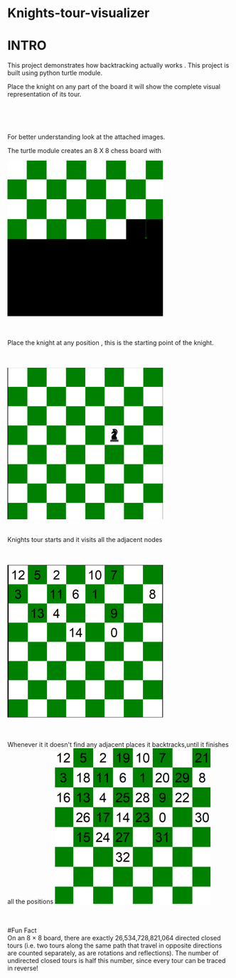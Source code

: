 # Knights-tour-visualizer


# INTRO
This project demonstrates how backtracking actually works . This project is built using python turtle module.

Place the knight on any part of the board it will show the complete visual representation of its tour.

<br/>
<br/>
<br/>

For better understanding look at the attached images.

The turtle module creates an 8 X 8 chess board with

![](1.png)
<br/>
<br/>
<br/>

Place the knight at any position , this is the starting point of the knight.
<br/>
<br/>
<br/>

![](2.png)
<br/>
<br/>
<br/>
Knights tour starts and it visits all the adjacent nodes
<br/>
<br/>
<br/>


![](3.png)
<br/>
<br/>
<br/>



Whenever it it doesn't find any adjacent places it backtracks,until it finishes all the positions
![](4.png)
<br/>
<br/>
<br/>

#Fun Fact
<br/>
On an 8 × 8 board, there are exactly 26,534,728,821,064 directed closed tours (i.e. two tours along the same path that travel in opposite directions are counted separately, as are rotations and reflections). The number of undirected closed tours is half this number, since every tour can be traced in reverse!









